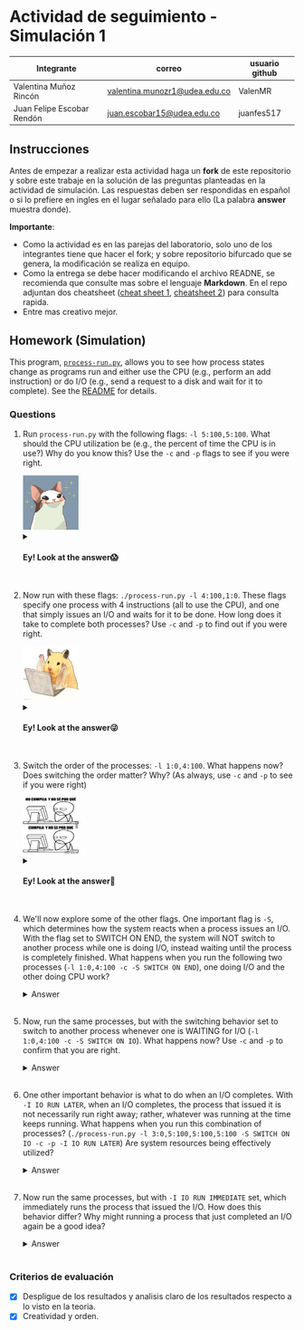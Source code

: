 # Actividad de seguimiento - Simulación 1

|Integrante|correo|usuario github|
|---|---|---|
|Valentina Muñoz Rincón|valentina.munozr1@udea.edu.co|ValenMR|
|Juan Felipe Escobar Rendón|juan.escobar15@udea.edu.co|juanfes517|

## Instrucciones

Antes de empezar a realizar esta actividad haga un **fork** de este repositorio y sobre este trabaje en la solución de las preguntas planteadas en la actividad de simulación. Las respuestas deben ser respondidas en español o si lo prefiere en ingles en el lugar señalado para ello (La palabra **answer** muestra donde).

**Importante**:
* Como la actividad es en las parejas del laboratorio, solo uno de los integrantes tiene que hacer el fork; y sobre repositorio bifurcado que se genera, la modificación se realiza en equipo.
* Como la entrega se debe hacer modificando el archivo READNE, se recomienda que consulte mas sobre el lenguaje **Markdown**. En el repo adjuntan dos cheatsheet ([cheat sheet 1](Markdown_Cheat_Sheet.pdf), [cheatsheet 2](markdown-cheatsheet.pdf)) para consulta rapida.
* Entre mas creativo mejor.

## Homework (Simulation)

This program, [`process-run.py`](process-run.py), allows you to see how process states change as programs run and either use the CPU (e.g., perform an add instruction) or do I/O (e.g., send a request to a disk and wait for it to complete). See the [README](https://github.com/remzi-arpacidusseau/ostep-homework/blob/master/cpu-intro/README.md) for details.

### Questions

1. Run `process-run.py` with the following flags: `-l 5:100,5:100`. What should the CPU utilization be (e.g., the percent of time the CPU is in use?) Why do you know this? Use the `-c` and `-p` flags to see if you were right.
   
   <img src="/meme_1.jpg" width="98" height="96"/>
   
   <details>
   <summary>
      <h4>Ey! Look at the answer😱</h4>
   </summary>
   
      ![Image 1](command_line_1.png)

   📌 En mi caso, como se observa en la imagen el comando simula 2 procesos como se pide en el enunciado. Cada uno con 5 instrucciones de CPU y cada instrucción toma el 100%.  

   📊 El uso de CPU se refiere al porcentaje de tiempo que la CPU estuvo ocupada ejecutando las instrucciones. Por lo tanto:
   * **Tiempo total de simulación**: 10 unidades de tiempo
   * **CPU ocupada**: 10 unidades (el 100%)
   * **No hubo I/O**: lo que traduce al 0% de uso de entradas/salidas  
   
   ✅ Debido a que no hubo entradas/salidas, la CPU estuvo ejecutando procesos sin parar durante todo el tiempo. Por eso ambos procesos dan el 100%. 
   </details>
   <br>

2. Now run with these flags: `./process-run.py -l 4:100,1:0`. These flags specify one process with 4 instructions (all to use the CPU), and one that simply issues an I/O and waits for it to be done. How long does it take to complete both processes? Use `-c` and `-p` to find out if you were right. 

   <img src="/meme_2.jpg" width="98" height="96"/>
   
   <details>
   <summary>
      <h4>Ey! Look at the answer😜</h4>
   </summary>
      
    ![Image 2](command_line_2.png)
      
   📌 Para esta línea de comando, se observa que el PID 0 tiene 4 instrucciones de CPU y el PID 1 tiene 1 instrucción de I/O 
   📊 Ambos procesos tardan en completarse **11 unidades de tiempo**, pues el PID 0 termina en 4 unidades mientras que el PID 1 inicia su I/O en el tiempo 5 y termina en el tiempo 11.

   🤔 **¿Cómo?** Pues el Proceso 0 se ejecuta primero y termina rápidamente, luego el proceso 1 entra en estado de bloqueo porque está esperando la respuesta de la I/O, finalmente en el tiempo 11 se completa el I/O
   y el proceso termina.
   </details>
   <br>

4. Switch the order of the processes: `-l 1:0,4:100`. What happens now? Does switching the order matter? Why? (As always, use `-c` and `-p` to see if you were right)

    <img src="/meme_3.jpg" width="98" height="100"/>
    
   <details>
   <summary>
      <h4>Ey! Look at the answer🤗</h4>
   </summary>
      
      ![Image 3](command_line_3.png)

   ⏱ Según el resultado, al invertir el orden de los procesos, sí hubo un impacto en el rendimiento total ya que se cambió la ejecución de la CPU e I/O.

   ![Image 1](table_comparative_1.png)

   📌 Sucede porque se logra un mejor paralelismo, es decir, el proceso que hace I/O se ejecuta primero, y mientras está bloqueado, el otro proceso puede usar la
   CPU.
   📊A pesar de que los valores absolutos son iguales, los porcentajes aumentaron esto pasa por el solapamiento que se presentó, lo que se traduce como trabajo en
   paralelo.
   
   </details>
   <br>

6. We'll now explore some of the other flags. One important flag is `-S`, which determines how the system reacts when a process issues an I/O. With the flag set to SWITCH ON END, the system will NOT switch to another process while one is doing I/O, instead waiting until the process is completely finished. What happens when you run the following two processes (`-l 1:0,4:100 -c -S SWITCH ON END`), one doing I/O and the other doing CPU work?
   
   <details>
   <summary>Answer</summary>
   Coloque aqui su respuerta
   </details>
   <br>

7. Now, run the same processes, but with the switching behavior set to switch to another process whenever one is WAITING for I/O (`-l 1:0,4:100 -c -S SWITCH ON IO`). What happens now? Use `-c` and `-p` to confirm that you are right.
   
   <details>
   <summary>Answer</summary>
   Coloque aqui su respuerta
   </details>
   <br>

8. One other important behavior is what to do when an I/O completes. With `-I IO RUN LATER`, when an I/O completes, the process that issued it is not necessarily run right away; rather, whatever was running at the time keeps running. What happens when you run this combination of processes? (`./process-run.py -l 3:0,5:100,5:100,5:100 -S SWITCH ON IO -c -p -I IO RUN LATER`) Are system resources being effectively utilized?
   
   <details>
   <summary>Answer</summary>
   Coloque aqui su respuerta
   </details>
   <br>

9. Now run the same processes, but with `-I IO RUN IMMEDIATE` set, which immediately runs the process that issued the I/O. How does this behavior differ? Why might running a process that just completed an I/O again be a good idea?
   
   <details>
   <summary>Answer</summary>
   Coloque aqui su respuerta
   </details>
   <br>


### Criterios de evaluación
- [x] Despligue de los resultados y analisis claro de los resultados respecto a lo visto en la teoria.
- [x] Creatividad y orden.
